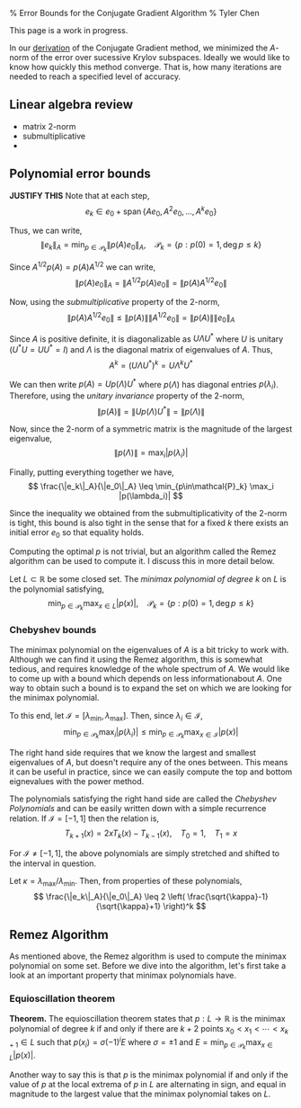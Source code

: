 % Error Bounds for the Conjugate Gradient Algorithm
% Tyler Chen

This page is a work in progress.


In our [derivation](./cg_derivation.html) of the Conjugate Gradient method, we minimized the $A$-norm of the error over sucessive Krylov subspaces. Ideally we would like to know how quickly this method converge. That is, how many iterations are needed to reach a specified level of accuracy.

## Linear algebra review

- matrix 2-norm
- submultiplicative
- 

## Polynomial error bounds

**JUSTIFY THIS**
Note that at each step,
$$
e_k \in e_0 +  \operatorname{span}\{Ae_0,A^2e_0,\ldots,A^{k}e_0\}
$$ 

Thus, we can write,
$$
\| e_k \|_A =  \min_{p\in\mathcal{P}_k}\|p(A)e_0\|_A , ~~~~ \mathcal{P}_k = \{p : p(0) = 1, \operatorname{deg} p \leq k\}
$$

Since $A^{1/2} p(A) = p(A)A^{1/2}$ we can write,
$$
\| p(A)e_0 \|_A
= \|A^{1/2} p(A)e_0 \|
= \|p(A) A^{1/2}e_0 \|
$$

Now, using the *submultiplicative* property of the 2-norm,
$$
\|p(A) A^{1/2}e_0 \|
\leq \|p(A)\| \|A^{1/2} e_0 \|
= \|p(A)\| \|e_0\|_A
$$

Since $A$ is positive definite, it is diagonalizable as $U\Lambda U^*$ where $U$ is unitary ($U^*U = UU^* = I$) and $\Lambda$ is the diagonal matrix of eigenvalues of $A$. Thus,
$$
A^k = (U\Lambda U^*)^k = U\Lambda^kU^*
$$

We can then write $p(A) = Up(\Lambda)U^*$ where $p(\Lambda)$ has diagonal entries $p(\lambda_i)$. Therefore, using the *unitary invariance* property of the 2-norm,
$$
\|p(A)\| = \|Up(\Lambda)U^*\| = \|p(\Lambda)\|
$$

Now, since the 2-norm of a symmetric matrix is the magnitude of the largest eigenvalue,
$$
\| p(\Lambda) \| = \max_i |p(\lambda_i)|
$$

Finally, putting everything together we have,
$$
\frac{\|e_k\|_A}{\|e_0\|_A} \leq \min_{p\in\mathcal{P}_k} \max_i |p(\lambda_i)|
$$

Since the inequality we obtained from the submultiplicativity of the 2-norm is tight, this bound is also tight in the sense that for a fixed $k$ there exists an initial error $e_0$ so that equality holds.

Computing the optimal $p$ is not trivial, but an algorithm called the Remez algorithm can be used to compute it. I discuss this in more detail below.

Let $L\subset \mathbb{R}$ be some closed set. The *minimax polynomial of degree $k$* on $L$ is the polynomial satisfying,
$$
\min_{p\in\mathcal{P}_k} \max_{x\in L} | p(x) |, ~~~~ \mathcal{P}_k = \{p : p(0)=1, \deg p \leq k\}
$$


### Chebyshev bounds
The minimax polynomial on the eigenvalues of $A$ is a bit tricky to work with. Although we can find it using the Remez algorithm, this is somewhat tedious, and requires knowledge of the whole spectrum of $A$. We would like to come up with a bound which depends on less informationabout $A$. One way to obtain such a bound is to expand the set on which we are looking for the minimax polynomial. 

To this end, let $\mathcal{I} =  [\lambda_{\text{min}},\lambda_{\text{max}}]$. Then, since $\lambda_i\in\mathcal{I}$,
$$
\min_{p\in\mathcal{P}_k} \max_i |p(\lambda_i)| 
\leq \min_{p\in\mathcal{P}_k} \max_{x \in \mathcal{I}} |p(x)| 
$$

The right hand side requires that we know the largest and smallest eigenvalues of $A$, but doesn't require any of the ones between. This means it can be useful in practice, since we can easily compute the top and bottom eignevalues with the power method.

The polynomials satisfying the right hand side are called the *Chebyshev Polynomials* and can be easily written down with a simple recurrence relation. If $\mathcal{I} = [-1,1]$ then the relation is,
$$
T_{k+1}(x) = 2xT_k(x) - T_{k-1}(x), ~~~~ T_0=1,~~~~ T_1=x
$$

For $\mathcal{I} \neq [-1,1]$, the above polynomials are simply stretched and shifted to the interval in question. 

Let $\kappa = \lambda_{\text{max}} / \lambda_{\text{min}}$. Then, from properties of these polynomials,
$$
\frac{\|e_k\|_A}{\|e_0\|_A} \leq 2 \left( \frac{\sqrt{\kappa}-1}{\sqrt{\kappa}+1} \right)^k
$$


## Remez Algorithm

As mentioned above, the Remez algorithm is used to compute the minimax polynomial on some set. Before we dive into the algorithm, let's first take a look at an important property that minimax polynomials have. 

### Equioscillation theorem


**Theorem.** The equioscillation theorem states that $p:L\to\mathbb{R}$ is the minimax polynomial of degree $k$ if and only if there are $k+2$ points $x_0<x_1<\cdots<x_{k+1} \in L$ such that $p(x_i) = \sigma (-1)^i E$ where $\sigma = \pm1$ and $E = \min_{p\in\mathcal{P}_k}\max_{x\in L}|p(x)|$.

Another way to say this is that $p$ is the minimax polynomial if and only if the value of $p$ at the local extrema of $p$ in $L$ are alternating in sign, and equal in magnitude to the largest value that the minimax polynomial takes on $L$.




